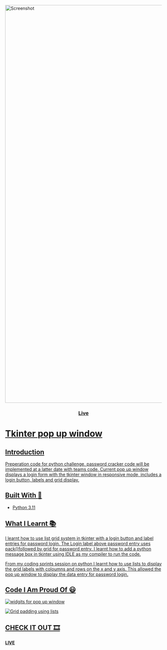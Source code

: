<img width="1280" alt="Screenshot" src="./images/Demo.gif"></div>

<div align="center">
  <h3>
    <a href="https://osaze-ai.github.io/travel-blog/" color="white">
      Live
    </div>
      
# Tkinter pop up window 

## Introduction 

Preperation code for python challenge, password cracker code will be implemented at a latter date with teams code. Current pop up window displays a login form with the tkinter window in responsive mode, includes a login button, labels and grid display.

## Built With :hammer:

- Python 3.11

## What I Learnt :books:

I learnt how to use list grid system in tkinter with a login button and label entries for password login. The Login label above password entry uses pack()followed by grid for password entry. I learnt how to add a python message box in tkinter using IDLE as my compiler to run the code. 

From my coding sprints session on python I learnt how to use lists to display the grid labels with coloumns and rows on the x and y axis. This allowed the pop up window to display the data entry for password login. 


## Code I Am Proud Of :smiley:

![widgits for pop up window]()


![Grid padding using lists]()




## CHECK IT OUT :film_strip:

<h4> <a href="" color="white"> LIVE </a> </div>




